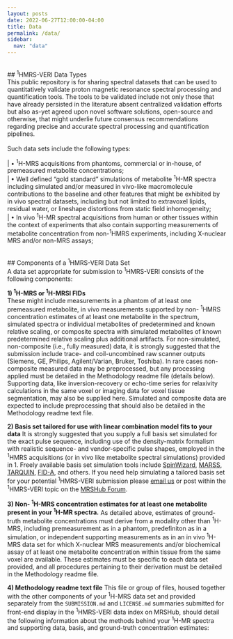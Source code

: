 ```yaml
---
layout: posts
date: 2022-06-27T12:00:00-04:00
title: Data
permalink: /data/
sidebar:
  nav: "data"
---
```

<br />
## <sup>1</sup>HMRS-VERI Data Types
<br />
This public repository is for sharing spectral datasets that can be used to quantitatively validate proton magnetic resonance spectral processing and quantification tools. The tools to be validated include not only those that have already persisted in the literature absent centralized validation efforts but also as-yet agreed upon novel software solutions, open-source and otherwise, that might underlie future consensus recommendations regarding precise and accurate spectral processing and quantification pipelines. <br />
<br />
Such data sets include the following types:<br />

|         • <sup>1</sup>H-MRS acquisitions from phantoms, commercial or in-house, of premeasured metabolite concentrations;<br />
|         • Well defined “gold standard” simulations of metabolite <sup>1</sup>H-MR spectra including simulated and/or measured in vivo-like macromolecule contributions to the baseline and other features that might be exhibited by in vivo spectral datasets, including but not limited to extravoxel lipids, residual water, or lineshape distortions from static field inhomogeneity;<br />
|         • In vivo <sup>1</sup>H-MR spectral acquisitions from human or other tissues within the context of experiments that also contain supporting measurements of metabolite concentration from non-<sup>1</sup>HMRS experiments, including X-nuclear MRS and/or non-MRS assays;<br />


<br />
## Components of a <sup>1</sup>HMRS-VERI Data Set
<br />
A data set appropriate for submission to <sup>1</sup>HMRS-VERI consists of the following components: 

**1) <sup>1</sup>H-MRS or <sup>1</sup>H-MRSI FIDs** <br />
These might include measurements in a phantom of at least one premeasured metabolite, in vivo measurements supported by non- <sup>1</sup>HMRS concentration estimates of at least one metabolite in the spectrum, simulated spectra or individual metabolites of predetermined and known relative scaling, or composite spectra with simulated metabolites of known predetermined relative scaling plus additional artifacts. For non-simulated, non-composite (i.e., fully measured) data, it is strongly suggested that the submission include trace- and coil-uncombined raw scanner outputs (Siemens, GE, Philips, Agilent/Varian, Bruker, Toshiba). In rare cases non-composite measured data may be preprocessed, but any processing applied must be detailed in the Methodology readme file (details below). Supporting data, like inversion-recovery or echo-time series for relaxivity calculations in the same voxel or imaging data for voxel tissue segmentation, may also be supplied here. Simulated and composite data are expected to include preprocessing that should also be detailed in the Methodology readme text file.

**2) Basis set tailored for use with linear combination model fits to your data**
It is strongly suggested that you supply a full basis set simulated for the exact pulse sequence, including use of the density-matrix formalism with realistic sequence- and vendor-specific pulse shapes, employed in the <sup>1</sup>HMRS acquisitions (or in vivo like metabolite spectral simulations) provided in 1. Freely available basis set simulation tools include [SpinWizard](), [MARSS](), [TARQUIN](), [FID-A](), and others. If you need help simulating a tailored basis set for your potential <sup>1</sup>HMRS-VERI submission please [email us](mailto:kswanberg@@columbia.edu) or post within the <sup>1</sup>HMRS-VERI topic on the [MRSHub Forum](https://forum.mrshub.org/). 

**3) Non- <sup>1</sup>H-MRS concentration estimates for at least one metabolite present in your <sup>1</sup>H-MR spectra.**
As detailed above, estimates of ground-truth metabolite concentrations must derive from a modality other than <sup>1</sup>H-MRS, including premeasurement as in a phantom, predefiniton as in a simulation, or independent supporting measurements as in an in vivo <sup>1</sup>H-MRS data set for which X-nuclear MRS measurements and/or biochemical assay of at least one metabolite concentration within tissue from the same voxel are available. These estimates must be specific to each data set provided, and all procedures pertaining to their derivation must be detailed in the Methodology readme file. 

**4) Methodology readme text file**
This file or group of files, housed together with the other components of your <sup>1</sup>H-MRS data set and provided separately from the `SUBMISSION.md` and `LICENSE.md` summaries submitted for front-end display in the <sup>1</sup>HMRS-VERI data index on MRSHub, should detail the following information about the methods behind your <sup>1</sup>H-MR spectra and supporting data, basis, and ground-truth concentration estimates: 

